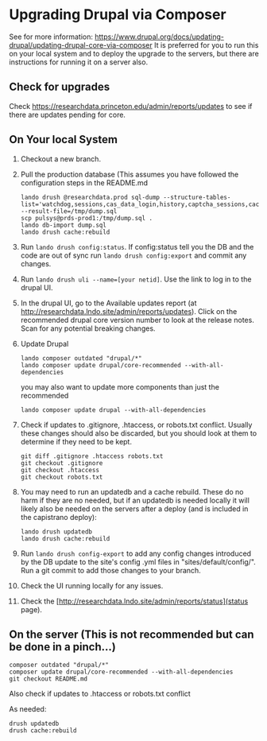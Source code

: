 # Upgrading Drupal via Composer
   See for more information: https://www.drupal.org/docs/updating-drupal/updating-drupal-core-via-composer
  It is preferred for you to run this on your local system and to deploy the upgrade to the servers, but there are instructions for running it on a server also.

## Check for upgrades

Check https://researchdata.princeton.edu/admin/reports/updates to see if there are updates pending for core. 

## On Your local System

1. Checkout a new branch.
1. Pull the production database (This assumes you have followed the configuration steps in the README.md
   ```
   lando drush @researchdata.prod sql-dump --structure-tables-list='watchdog,sessions,cas_data_login,history,captcha_sessions,cache,cache_*' --result-file=/tmp/dump.sql
   scp pulsys@prds-prod1:/tmp/dump.sql .
   lando db-import dump.sql
   lando drush cache:rebuild
   ```

1. Run `lando drush config:status`.  If config:status tell you the DB and the code are out of sync run `lando drush config:export` and commit any changes.
1. Run `lando drush uli --name=[your netid]`.  Use the link to log in to the drupal UI.
1. In the drupal UI, go to the Available updates report (at http://researchdata.lndo.site/admin/reports/updates).  Click on the recommended drupal core version number to look at the release notes.  Scan for any potential breaking changes.
1. Update Drupal
   ```
   lando composer outdated "drupal/*"
   lando composer update drupal/core-recommended --with-all-dependencies
   ```

   you may also want to update more components than just the recommended
   ```
   lando composer update drupal --with-all-dependencies
   ```

1. Check if updates to .gitignore, .htaccess, or robots.txt conflict.  Usually these changes should also be discarded, but you should look at them to determine if they need to be kept.
   ```
   git diff .gitignore .htaccess robots.txt
   git checkout .gitignore
   git checkout .htaccess
   git checkout robots.txt
   ```

1. You may need to run an updatedb and a cache rebuild. These do no harm if they are no needed, but if an updatedb is needed locally it will likely also be needed on the servers after a deploy (and is included in the capistrano deploy):
   ```
   lando drush updatedb
   lando drush cache:rebuild
   ```
1. Run `lando drush config-export` to add any config changes introduced by the DB update to the site's config .yml files in "sites/default/config/". Run a git commit to add those changes to your branch. 
1. Check the UI running locally for any issues.
1. Check the [http://researchdata.lndo.site/admin/reports/status](status page). 


## On the server (This is not recommended but can be done in a pinch...)

```
composer outdated "drupal/*"
composer update drupal/core-recommended --with-all-dependencies
git checkout README.md
```
Also check if updates to .htaccess or robots.txt conflict

As needed:
```
drush updatedb
drush cache:rebuild
```


